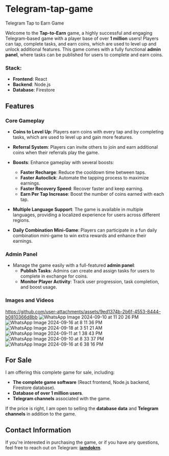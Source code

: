 # Telegram-tap-game
Telegram Tap to Earn Game

Welcome to the **Tap-to-Earn** game, a highly successful and engaging Telegram-based game with a player base of over **1 million** users! Players can tap, complete tasks, and earn coins, which are used to level up and unlock additional features. This game comes with a fully functional **admin panel**, where tasks can be published for users to complete and earn coins.

### Stack:
- **Frontend**: React
- **Backend**: Node.js
- **Database**: Firestore

## Features

### Core Gameplay
- **Coins to Level Up**: Players earn coins with every tap and by completing tasks, which are used to level up and gain more features.
- **Referral System**: Players can invite others to join and earn additional coins when their referrals play the game.
- **Boosts**: Enhance gameplay with several boosts:
  - **Faster Recharge**: Reduce the cooldown time between taps.
  - **Faster Autoclick**: Automate the tapping process to maximize earnings.
  - **Faster Recovery Speed**: Recover faster and keep earning.
  - **Earn Per Tap Increase**: Boost the number of coins earned with each tap.

- **Multiple Language Support**: The game is available in multiple languages, providing a localized experience for users across different regions.

- **Daily Combination Mini-Game**: Players can participate in a fun daily combination mini-game to win extra rewards and enhance their earnings.

### Admin Panel
- Manage the game easily with a full-featured **admin panel**:
  - **Publish Tasks**: Admins can create and assign tasks for users to complete in exchange for coins.
  - **Monitor Player Activity**: Track user progression, task completion, and boost usage.
 
### Images and Videos

https://github.com/user-attachments/assets/9ed1374b-2b6f-4553-8444-b0810366d8bb
![WhatsApp Image 2024-09-10 at 11 20 26 PM](https://github.com/user-attachments/assets/dfa92de0-8382-4086-8f9a-8e7c94868b3a)
![WhatsApp Image 2024-09-16 at 8 11 36 PM](https://github.com/user-attachments/assets/39994cfe-8a44-45f6-b462-ccf836bdaa47)
![WhatsApp Image 2024-09-18 at 3 51 21 AM](https://github.com/user-attachments/assets/084cbf69-734b-4a03-a500-46a2f2f8ad4e)
![WhatsApp Image 2024-09-11 at 1 38 43 PM](https://github.com/user-attachments/assets/c9416c7d-dccb-496f-ac88-b66f9969d0e1)
![WhatsApp Image 2024-09-10 at 8 33 37 PM](https://github.com/user-attachments/assets/ba339341-5df1-497c-a8b8-ce1af9b6a419)
![WhatsApp Image 2024-09-16 at 6 38 16 PM](https://github.com/user-attachments/assets/b4850dfe-598c-4885-bb1f-df1e3d0f6fa4)



## For Sale

I am offering this complete game for sale, including:
- **The complete game software** (React frontend, Node.js backend, Firestore database).
- **Database of over 1 million users**.
- **Telegram channels** associated with the game.

If the price is right, I am open to selling the **database data** and **Telegram channels** in addition to the game.

## Contact Information

If you're interested in purchasing the game, or if you have any questions, feel free to reach out on Telegram: **[iamdokrn](https://t.me/iamdokrn)**.
